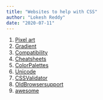 ```yaml
---
title: "Websites to help with CSS"
author: "Lokesh Reddy"
date: "2020-07-11"
---
```


1. [Pixel art ](https://pixelartcss.com/)
2. [Gradient](https://cssgradient.io/)
3. [Compatibility]()
4. [Cheatsheets]()
5. [ColorPalettes]()
6. [Unicode]()
7. [CSSValidator]()
8. [OldBrowsersupport]()
9. [awesome](https://hihayk.github.io/scale/#4/6/50/80/-51/67/20/14/0085FF/0/127/255/l-1)

